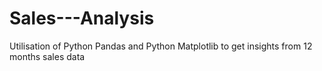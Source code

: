 # Sales---Analysis

Utilisation of Python Pandas and Python Matplotlib to get insights from 12 months sales data

